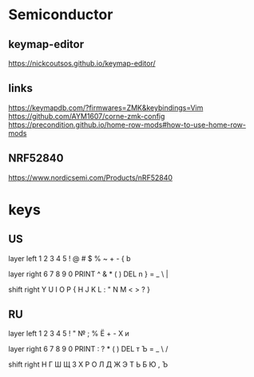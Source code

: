 # Semiconductor

## keymap-editor

https://nickcoutsos.github.io/keymap-editor/

## links

https://keymapdb.com/?firmwares=ZMK&keybindings=Vim
https://github.com/AYM1607/corne-zmk-config
https://precondition.github.io/home-row-mods#how-to-use-home-row-mods

## NRF52840

https://www.nordicsemi.com/Products/nRF52840

# keys

## US

layer left
1 2 3 4 5
! @ # $ %
~ + - { b

layer right
6 7 8 9 0 PRINT
^ & \* ( ) DEL
n } = \_ \ |

shift right
Y U I O P {
H J K L : "
N M < > ? }

## RU

layer left
1 2 3 4 5
! " № ; %
Ё + - Х и

layer right
6 7 8 9 0 PRINT
: ? \* ( ) DEL
т Ъ = \_ \ /

shift right
Н Г Ш Щ З Х
Р О Л Д Ж Э
Т Ь Б Ю , Ъ
